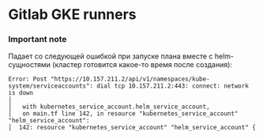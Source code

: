 # Gitlab GKE runners

### Important note
Падает со следующей ошибкой при запуске плана вместе с helm-сущностями (кластер готовится какое-то время после создания):
```
Error: Post "https://10.157.211.2/api/v1/namespaces/kube-system/serviceaccounts": dial tcp 10.157.211.2:443: connect: network is down
│
│   with kubernetes_service_account.helm_service_account,
│   on main.tf line 142, in resource "kubernetes_service_account" "helm_service_account":
│  142: resource "kubernetes_service_account" "helm_service_account" {
```
